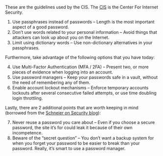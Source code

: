 
These are the guidelines used by the CIS.  The [CIS](https://www.cisecurity.org/insights/white-papers/cis-password-policy-guide) is the Center For Internet Security.  

1. Use passphrases instead of passwords – Length is the most important aspect of a good password.
2. Don’t use words related to your personal information – Avoid things that attackers can look up about you on the Internet.
3. Limit using dictionary words – Use non-dictionary alternatives in your passphrases.

Furthermore, take advantage of the following options that you have today:

4. Use Multi-Factor Authentication (MFA / 2FA)  – Present two, or more pieces of evidence when logging into an account.
5. Use password managers – Keep your passwords safe in a vault, without the need of remembering any of them.
6. Enable account lockout mechanisms – Enforce temporary accounts lockouts after several consecutive failed attempts, or use time doubling login throttling.

Lastly, there are 2 additional points that are worth keeping in mind (borrowed from the [Schneier on Security blog](https://www.schneier.com/blog/archives/2014/03/choosing_secure_1.html)):

7. Never reuse a password you care about – Even if you choose a secure password, the site it’s for could leak it because of their own incompetence.
8. Beware of the “secret question” – You don’t want a backup system for when you forget your password to be easier to break than your password. Really, it’s smart to use a password manager.  
